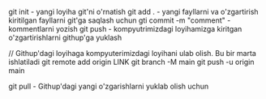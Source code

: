 git init - yangi loyiha git'ni o'rnatish
git add . - yangi fayllarni va o'zgartirish kiritilgan fayllarni git'ga saqlash uchun
gti commit -m "comment" - kommentlarni yozish
git push - kompyutrimizdagi loyihamizga kiritgan o'zgartirishlarni githup'ga yuklash

// Githup'dagi loyihaga kompyuterimizdagi loyihani ulab olish. Bu bir marta ishlatiladi
git remote add origin LINK
git branch -M main
git push -u origin main

git pull - Githup'dagi yangi o'zgarishlarni yuklab olish uchun